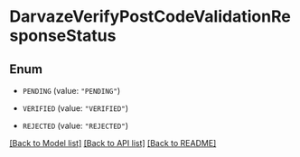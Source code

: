# DarvazeVerifyPostCodeValidationResponseStatus

## Enum


* `PENDING` (value: `"PENDING"`)

* `VERIFIED` (value: `"VERIFIED"`)

* `REJECTED` (value: `"REJECTED"`)


[[Back to Model list]](../README.md#documentation-for-models) [[Back to API list]](../README.md#documentation-for-api-endpoints) [[Back to README]](../README.md)


